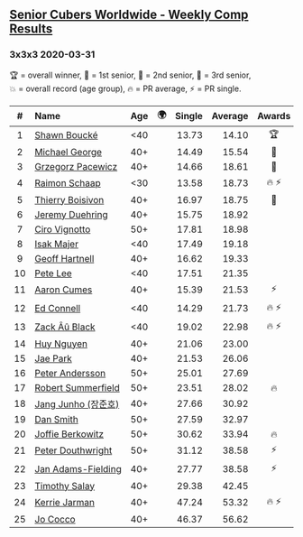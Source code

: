 <style>table {white-space: nowrap;}</style>
<link rel="stylesheet" type="text/css" href="/scw-comp/css/flags.css" />

## [Senior Cubers Worldwide - Weekly Comp Results](/scw-comp/results/)
### 3x3x3 2020-03-31

<span style="white-space: nowrap;">🏆 = overall winner</span>, <span style="white-space: nowrap;">🥇 = 1st senior</span>, <span style="white-space: nowrap;">🥈 = 2nd senior</span>, <span style="white-space: nowrap;">🥉 = 3rd senior</span>, <span style="white-space: nowrap;">💥 = overall record (age group)</span>, <span style="white-space: nowrap;">🔥 = PR average</span>, <span style="white-space: nowrap;">⚡ = PR single</span>.

| # | Name | Age | 🌍 | Single | Average | Awards | Solve 1 | Solve 2 | Solve 3 | Solve 4 | Solve 5 | Video |
| :--: | :-- | :--: | :--: | --: | --: | :--: | --: | --: | --: | --: | --: | :-- |
| 1 | [Shawn Boucké](../../persons/shawn_boucke/333.md) | <40 | <i class="flag flag-US" /> | 13.73 | 14.10 | 🏆 | 13.73 | 14.68 | 13.95 | 13.94 | 14.40 | [Desktop](https://www.facebook.com/events/207898257161923/permalink/210459220239160) / [Mobile](https://m.facebook.com/events/207898257161923?view=permalink&id=210459220239160) |
| 2 | [Michael George](../../persons/michael_george/333.md) | 40+ | <i class="flag flag-GB" /> | 14.49 | 15.54 | 🥇 | 15.13 | 15.89 | 17.08 | 14.49 | 15.61 | [Desktop](https://www.facebook.com/events/207898257161923/permalink/207911407160608) / [Mobile](https://m.facebook.com/events/207898257161923?view=permalink&id=207911407160608) |
| 3 | [Grzegorz Pacewicz](../../persons/grzegorz_pacewicz/333.md) | 40+ | <i class="flag flag-PL" /> | 14.66 | 18.61 | 🥈 | 14.66 | 17.81 | 18.72 | 19.69 | 19.31 | [Desktop](https://www.facebook.com/events/207898257161923/permalink/211684240116658) / [Mobile](https://m.facebook.com/events/207898257161923?view=permalink&id=211684240116658) |
| 4 | [Raimon Schaap](../../persons/raimon_schaap/333.md) | <30 | <i class="flag flag-NL" /> | 13.58 | 18.73 | 🔥 ⚡ | 18.22 | 18.52 | 13.58 | 19.53 | 19.45 | [Desktop](https://www.facebook.com/events/207898257161923/permalink/208006567151092) / [Mobile](https://m.facebook.com/events/207898257161923?view=permalink&id=208006567151092) |
| 5 | [Thierry Boisivon](../../persons/thierry_boisivon/333.md) | 40+ | <i class="flag flag-FR" /> | 16.97 | 18.75 | 🥉 | 16.97 | 18.81 | 26.55 | 17.05 | 20.38 | [Desktop](https://www.facebook.com/events/207898257161923/permalink/209981463620269) / [Mobile](https://m.facebook.com/events/207898257161923?view=permalink&id=209981463620269) |
| 6 | [Jeremy Duehring](../../persons/jeremy_duehring/333.md) | 40+ | <i class="flag flag-US" /> | 15.75 | 18.92 |  | 22.80 | 17.73 | 16.23 | 15.75 | DNF | [Desktop](https://www.facebook.com/events/207898257161923/permalink/211646350120447) / [Mobile](https://m.facebook.com/events/207898257161923?view=permalink&id=211646350120447) |
| 7 | [Ciro Vignotto](../../persons/ciro_vignotto/333.md) | 50+ | <i class="flag flag-IT" /> | 17.81 | 18.98 |  | 20.15 | 18.35 | 17.81 | 19.64 | 18.95 | [Desktop](https://www.facebook.com/events/207898257161923/permalink/208116663806749) / [Mobile](https://m.facebook.com/events/207898257161923?view=permalink&id=208116663806749) |
| 8 | [Isak Majer](../../persons/isak_majer/333.md) | <40 | <i class="flag flag-NL" /> | 17.49 | 19.18 |  | 18.39 | 20.47 | 17.49 | 19.77 | 19.38 | [Desktop](https://www.facebook.com/events/207898257161923/permalink/211154236836325) / [Mobile](https://m.facebook.com/events/207898257161923?view=permalink&id=211154236836325) |
| 9 | [Geoff Hartnell](../../persons/geoff_hartnell/333.md) | 40+ | <i class="flag flag-GB" /> | 16.62 | 19.33 |  | 16.62 | 19.19 | 17.52 | 21.27 | 29.17 | [Desktop](https://www.facebook.com/events/207898257161923/permalink/210053610279721) / [Mobile](https://m.facebook.com/events/207898257161923?view=permalink&id=210053610279721) |
| 10 | [Pete Lee](../../persons/pete_lee/333.md) | <40 | <i class="flag flag-GB" /> | 17.51 | 21.35 |  | 19.45 | 21.29 | 24.30 | 23.31 | 17.51 | [Desktop](https://www.facebook.com/events/207898257161923/permalink/210535893564826) / [Mobile](https://m.facebook.com/events/207898257161923?view=permalink&id=210535893564826) |
| 11 | [Aaron Cumes](../../persons/aaron_cumes/333.md) | 40+ | <i class="flag flag-GB" /> | 15.39 | 21.53 | ⚡ | 18.13 | 22.72 | 23.73 | 15.39 | 24.01 | [Desktop](https://www.facebook.com/events/207898257161923/permalink/208561600428922) / [Mobile](https://m.facebook.com/events/207898257161923?view=permalink&id=208561600428922) |
| 12 | [Ed Connell](../../persons/ed_connell/333.md) | <40 | <i class="flag flag-IE" /> | 14.29 | 21.73 | 🔥 ⚡ | 27.55 | 14.29 | 20.14 | 20.80 | 24.26 | [Desktop](https://www.facebook.com/events/207898257161923/permalink/209185620366520) / [Mobile](https://m.facebook.com/events/207898257161923?view=permalink&id=209185620366520) |
| 13 | [Zack Âû Black](../../persons/zack_au_black/333.md) | <40 | <i class="flag flag-GB" /> | 19.02 | 22.98 | 🔥 ⚡ | 19.02 | 20.25 | 28.36 | 21.68 | 27.02 | [Desktop](https://www.facebook.com/events/207898257161923/permalink/211697660115316) / [Mobile](https://m.facebook.com/events/207898257161923?view=permalink&id=211697660115316) |
| 14 | [Huy Nguyen](../../persons/huy_nguyen/333.md) | 40+ | <i class="flag flag-CA" /> | 21.06 | 23.00 |  | 21.06 | 22.85 | 22.72 | 23.44 | 29.16 | [Desktop](https://www.facebook.com/events/207898257161923/permalink/211895563428859) / [Mobile](https://m.facebook.com/events/207898257161923?view=permalink&id=211895563428859) |
| 15 | [Jae Park](../../persons/jae_park/333.md) | 40+ | <i class="flag flag-US" /> | 21.53 | 26.06 |  | 24.33 | 27.26 | 46.66 | 21.53 | 26.59 | [Desktop](https://www.facebook.com/events/207898257161923/permalink/211079216843827) / [Mobile](https://m.facebook.com/events/207898257161923?view=permalink&id=211079216843827) |
| 16 | [Peter Andersson](../../persons/peter_andersson/333.md) | 50+ | <i class="flag flag-SE" /> | 25.01 | 27.69 |  | 25.01 | 26.00 | 29.45 | 32.41 | 27.63 | [Desktop](https://www.facebook.com/peter.andersson.585559/videos/10157324431693831) / [Mobile](https://m.facebook.com/peter.andersson.585559/videos/10157324431693831) |
| 17 | [Robert Summerfield](../../persons/robert_summerfield/333.md) | 50+ | <i class="flag flag-GB" /> | 23.51 | 28.02 | 🔥 | 27.69 | 23.51 | 32.57 | 23.79 | 37.94 | [Desktop](https://www.facebook.com/events/207898257161923/permalink/211624273455988) / [Mobile](https://m.facebook.com/events/207898257161923?view=permalink&id=211624273455988) |
| 18 | [Jang Junho (장준호)](../../persons/jang_junho/333.md) | 40+ | <i class="flag flag-KR" /> | 27.66 | 30.92 |  | 29.11 | 30.44 | 41.83 | 27.66 | 33.20 | [Desktop](https://www.facebook.com/events/207898257161923/permalink/211438673474548) / [Mobile](https://m.facebook.com/events/207898257161923?view=permalink&id=211438673474548) |
| 19 | [Dan Smith](../../persons/dan_smith/333.md) | 50+ | <i class="flag flag-US" /> | 27.59 | 32.97 |  | 29.87 | 27.59 | DNF | 39.02 | 30.01 | [Desktop](https://www.facebook.com/events/207898257161923/permalink/211122650172817) / [Mobile](https://m.facebook.com/events/207898257161923?view=permalink&id=211122650172817) |
| 20 | [Joffie Berkowitz](../../persons/joffie_berkowitz/333.md) | 50+ | <i class="flag flag-ZA" /> | 30.62 | 33.94 | 🔥 | 40.34 | 30.62 | 32.18 | 35.55 | 34.10 | [Desktop](https://www.facebook.com/events/207898257161923/permalink/211555923462823) / [Mobile](https://m.facebook.com/events/207898257161923?view=permalink&id=211555923462823) |
| 21 | [Peter Douthwright](../../persons/peter_douthwright/333.md) | 50+ | <i class="flag flag-CA" /> | 31.12 | 38.58 | ⚡ | 39.32 | 59.10 | 36.18 | 40.23 | 31.12 | [Desktop](https://www.facebook.com/events/207898257161923/permalink/211531763465239) / [Mobile](https://m.facebook.com/events/207898257161923?view=permalink&id=211531763465239) |
| 22 | [Jan Adams-Fielding](../../persons/jan_adams_fielding/333.md) | 40+ | <i class="flag flag-GB" /> | 27.77 | 38.58 | ⚡ | 32.33 | 27.77 | 42.61 | 40.81 | 1:01.09 | [Desktop](https://www.facebook.com/events/207898257161923/permalink/211815930103489) / [Mobile](https://m.facebook.com/events/207898257161923?view=permalink&id=211815930103489) |
| 23 | [Timothy Salay](../../persons/timothy_salay/333.md) | 40+ | <i class="flag flag-US" /> | 29.38 | 42.45 |  | 41.89 | 29.38 | 43.14 | 43.37 | 42.33 | [Desktop](https://www.facebook.com/events/207898257161923/permalink/211664380118644) / [Mobile](https://m.facebook.com/events/207898257161923?view=permalink&id=211664380118644) |
| 24 | [Kerrie Jarman](../../persons/kerrie_jarman/333.md) | 40+ | <i class="flag flag-AU" /> | 47.24 | 53.32 | 🔥 ⚡ | 1:03.00 | 47.24 | 57.68 | 49.14 | 53.14 | [Desktop](https://www.facebook.com/events/207898257161923/permalink/210424193575996) / [Mobile](https://m.facebook.com/events/207898257161923?view=permalink&id=210424193575996) |
| 25 | [Jo Cocco](../../persons/jo_cocco/333.md) | 40+ | <i class="flag flag-GB" /> | 46.37 | 56.62 |  | 1:01.56 | 1:04.25 | 58.36 | 49.95 | 46.37 | [Desktop](https://www.facebook.com/events/207898257161923/permalink/210361840248898) / [Mobile](https://m.facebook.com/events/207898257161923?view=permalink&id=210361840248898) |

<!-- Global site tag (gtag.js) - Google Analytics -->
<script async src="https://www.googletagmanager.com/gtag/js?id=UA-86348435-3"></script>
<script>window.dataLayer = window.dataLayer || []; function gtag() {dataLayer.push(arguments);} gtag('js', new Date()); gtag('config', 'UA-86348435-3');</script>
